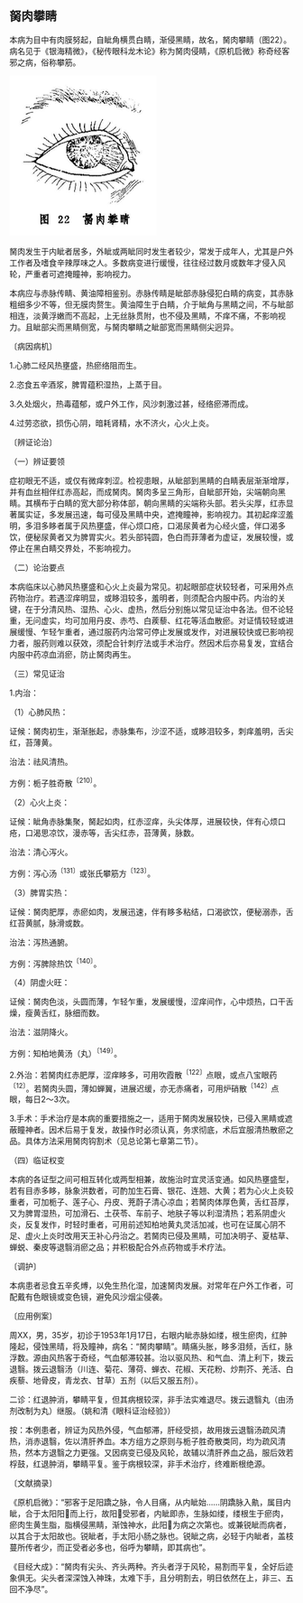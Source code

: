 ## 胬肉攀睛

本病为目中有肉膜努起，自眦角横贯白睛，渐侵黑睛，故名，胬肉攀睛（图22）。病名见于《银海精微》，《秘传眼科龙木论》称为胬肉侵睛，《原机启微》称奇经客邪之病，俗称攀筋。

<img src=".\img\22.jpg" style="zoom:50%;" />

胬肉发生于内眦者居多，外眦或两眦同时发生者较少，常发于成年人，尤其是户外工作者及嗜食辛辣厚味之人。多数病变进行缓慢，往往经过数月或数年才侵入风轮，严重者可遮掩瞳神，影响视力。

本病应与赤脉传睛、黄油障相鉴别。赤脉传睛是眦部赤脉侵犯白睛的病变，其赤脉粗细多少不等，但无膜肉赘生。黄油障生于白睛，介于眦角与黑睛之间，不与眦部相连，淡黄浮嫩而不高起，上无丝脉贯附，也不侵及黑睛，不痒不痛，不影响视力。且眦部尖而黑睛侧宽，与胬肉攀睛之眦部宽而黑睛侧尖迥异。

〔病因病机〕

1.心肺二经风热壅盛，热瘀络阻而生。

2.恣食五辛酒浆，脾胃蕴积湿热，上蒸于目。

3.久处烟火，热毒蕴郁，或户外工作，风沙刺激过甚，经络瘀滞而成。

4.过劳恣欲，损伤心阴，暗耗肾精，水不济火，心火上炎。

〔辨证论治〕

（一）辨证要领

症初眼无不适，或仅有微痒刺涩。检视患眼，从眦部到黑睛的白睛表层渐渐增厚，并有血丝相伴红赤高起，而成胬肉。胬肉多呈三角形，自眦部开始，尖端朝向黑睛。其横布于白睛的宽大部分称体部，朝向黑睛的尖端称头部。若头尖厚，红赤显著属实证，多发展迅速，每可侵及黑睛中央，遮掩瞳神，影响视力。其初起痒涩羞明，多泪多眵者属于风热壅盛，伴心烦口疮，口渴尿黄者为心经火盛，伴口渴多饮，便秘尿黄者又为脾胃实火。若头部钝圆，色白而菲薄者为虚证，发展较慢，或停止在黑白睛交界处，不影响视力。

（二）论治要点

本病临床以心肺风热壅盛和心火上炎最为常见。初起眼部症状较轻者，可采用外点药物治疗。若遇涩痒明显，或眵泪较多，羞明者，则须配合内服中药。内治的关键，在于分清风热、湿热、心火、虚热，然后分别施以常见证治中各法。但不论轻重，无问虚实，均可加用丹皮、赤芍、白蒺藜、红花等活血散瘀。对证情较轻或进展缓慢、乍轻乍重者，通过服药内治常可停止发展或发作，对进展较快或已影响视力者，服药则难以获效，须配合针刺疗法或手术治疗。然因术后亦易复发，宜结合内服中药凉血消瘀，防止胬肉再生。

（三）常见证治

1.内治：

（1）心肺风热：

证候：胬肉初生，渐渐胀起，赤脉集布，沙涩不适，或眵泪较多，刺痒羞明，舌尖红，苔薄黄。

治法：祛风清热。

方例：栀子胜奇散<sup>〔210〕</sup>。

（2）心火上炎：

证候：眦角赤脉集聚，胬起如肉，红赤涩痒，头尖体厚，进展较快，伴有心烦口疮，口渴思凉饮，漫赤等，舌尖红赤，苔薄黄，脉数。

治法：清心泻火。

方例：泻心汤<sup>〔131〕</sup>或张氏攀筋方<sup>〔123〕</sup>。

（3）脾胃实热：

证候：胬肉肥厚，赤瘀如肉，发展迅速，伴有眵多粘结，口渴欲饮，便秘溺赤，舌红苔黄腻，脉滑或数。

治法：泻热通腑。

方例：泻脾除热饮<sup>〔140〕</sup>。

（4）阴虚火旺：

证候：胬肉色淡，头圆而薄，乍轻乍重，发展缓慢，涩痒间作，心中烦热，口干舌燥，瘦黄舌红，脉细而数。

治法：滋阴降火。

方例：知柏地黄汤（丸）<sup>〔149〕</sup>。

2.外治：若胬肉红赤肥厚，涩痒眵多，可用吹霞散<sup>〔122〕</sup>点眼，或点八宝眼药<sup>〔12〕</sup>。若胬肉头圆，薄如蝉翼，进展迟缓，亦无赤痛者，可用炉硝散<sup>〔142〕</sup>点眼，每日2〜3次。

3.手术：手术治疗是本病的重要措施之一，适用于胬肉发展较快，已侵入黑睛或遮蔽瞳神者。因术后易于复发，故操作时必须认真，务求彻底，术后宜服清热散瘀之品。具体方法采用胬肉钩割术（见总论第七章第二节）。

（四）临证权变

本病的各证型之间可相互转化或两型相兼，故施治时宜灵活变通。如风热壅盛型，若有目赤多眵，脉象洪数者，可酌加生石膏、银花、连翘、大黄；若为心火上炎较重者，可加栀子、莲子心、丹皮、茺蔚子清心凉血；若胬肉体厚色黄，舌红苔厚，又为脾胃湿热，可加滑石、土茯苓、车前子、地肤子等以利湿清热；若系阴虚火炎，反复发作，时轻时重者，可用前述知柏地黄丸灵活加减，也可在证属心阴不足、虚火上炎时改用天王补心丹治之。若胬肉已侵及黑睛，可加决明子、夏枯草、蝉蜕、秦皮等退翳消瘀之品；并积极配合外点药物或手术疗法。

〔调护〕

本病患者忌食五辛炙煿，以免生热化湿，加速胬肉发展。对常年在户外工作者，可配戴有色眼镜或变色镜，避免风沙烟尘侵袭。

〔应用例案〕

周XX，男，35岁，初诊于1953年1月17日，右眼内眦赤脉如缕，根生瘀肉，红肿隆起，侵蚀黑晴，将及瞳神，病名：“胬肉攀睛”。睛痛头胀，眵多泪频，舌红，脉浮数。源由风热客于奇经，气血郁滞较甚。治以驱风热、和气血、清上利下，拨云退翳。拨云退翳汤（川连、菊花、薄荷、蝉衣、花椒、天花粉、炒荆芥、羌活、白疾藜、地骨皮，青龙衣、甘草）五剂（以后又服五剂）。

二诊：红退肿消，攀睛平复，但其病根较深，非手法实难退尽。拨云退翳丸（由汤剂改制为丸）继服。（姚和清《眼科证治经验》）

按：本例患者，辨证为风热外侵，气血郁滞，肝经受损，故用拨云退翳汤疏风清热，消赤退翳，佐以清肝养血。本方组方之原则与栀子胜奇散类同，均为疏风清热，然本方退翳之力更强。又因病变已侵及风轮，故辅以清肝养血之品，服后效若桴鼓，红退肿消，攀睛平复。鉴于病根较深，非手术治疗，终难断根绝源。

〔文献摘录〕

《原机启微》：“邪客于足阳蹻之脉，令人目痛，从内眦始……阴蹻脉入鼽，属目内眦，合于太阳阳𫏋而上行，故阳𫏋受邪者，内眦即赤，生脉如缕，缕根生于瘀肉，瘀肉生黄生脂，脂横侵黑睛，渐蚀神水，此阳𫏋为病之次第也。或兼锐眦而病者，以其合于太阳故也。锐眦者，手太阳小肠之脉也。锐眦之病，必轻于内眦者，盖枝蔓所传者少，而正受者必多也，俗呼为攀睛，即其病也”。

《目经大成》：“胬肉有尖头、齐头两种。齐头者浮于风轮，易割而平复，全好后迹象俱无。尖头者深深蚀入神珠，太难下手，且分明割去，明日依然在上，非三、五回不净尽”。
